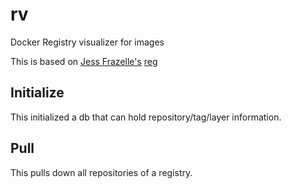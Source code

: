 # rv

Docker Registry visualizer for images

This is based on [Jess Frazelle's](https://github.com/jessfraz) [reg](https://github.com/genuinetools/reg)

## Initialize 

This initialized a db that can hold repository/tag/layer information.

## Pull

This pulls down all repositories of a registry.


